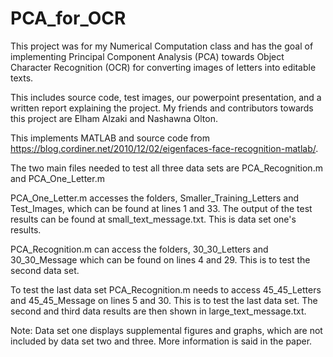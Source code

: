 # PCA_for_OCR
This project was for my Numerical Computation class and has the goal of implementing Principal Component Analysis (PCA) towards Object Character Recognition (OCR) for converting images of letters into editable texts.

This includes source code, test images, our powerpoint presentation, and a written report explaining the project. My friends and contributors towards this project are Elham Alzaki and Nashawna Olton.

This implements MATLAB and source code from https://blog.cordiner.net/2010/12/02/eigenfaces-face-recognition-matlab/.

The two main files needed to test all three data sets are PCA_Recognition.m and PCA_One_Letter.m

PCA_One_Letter.m accesses the folders, Smaller_Training_Letters and Test_Images, which can be found at lines 1 and 33. The output of the test results can be found at small_text_message.txt. This is data set one's results.

PCA_Recognition.m can access the folders, 30_30_Letters and 30_30_Message which can be found on lines 4 and 29. This is to test the second data set.

To test the last data set PCA_Recognition.m needs to access 45_45_Letters and 45_45_Message on lines 5 and 30. This is to test the last data set. The second and third data results are then shown in large_text_message.txt. 

Note: Data set one displays supplemental figures and graphs, which are not included by data set two and three. More information is said in the paper.


